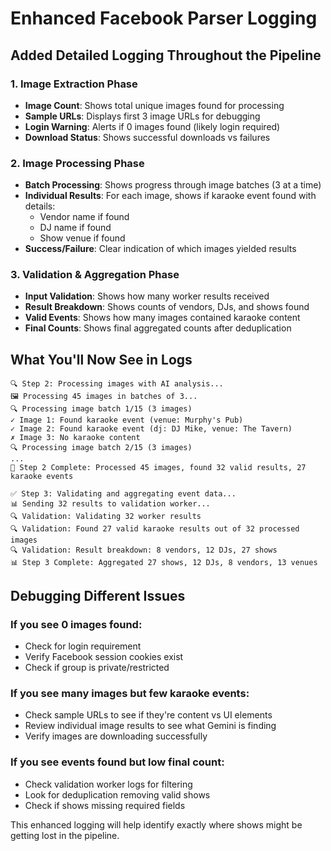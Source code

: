 # Enhanced Facebook Parser Logging

## Added Detailed Logging Throughout the Pipeline

### 1. Image Extraction Phase

- **Image Count**: Shows total unique images found for processing
- **Sample URLs**: Displays first 3 image URLs for debugging
- **Login Warning**: Alerts if 0 images found (likely login required)
- **Download Status**: Shows successful downloads vs failures

### 2. Image Processing Phase

- **Batch Processing**: Shows progress through image batches (3 at a time)
- **Individual Results**: For each image, shows if karaoke event found with details:
  - Vendor name if found
  - DJ name if found
  - Show venue if found
- **Success/Failure**: Clear indication of which images yielded results

### 3. Validation & Aggregation Phase

- **Input Validation**: Shows how many worker results received
- **Result Breakdown**: Shows counts of vendors, DJs, and shows found
- **Valid Events**: Shows how many images contained karaoke content
- **Final Counts**: Shows final aggregated counts after deduplication

## What You'll Now See in Logs

```
🔍 Step 2: Processing images with AI analysis...
🖼️ Processing 45 images in batches of 3...
🔍 Processing image batch 1/15 (3 images)
✓ Image 1: Found karaoke event (venue: Murphy's Pub)
✓ Image 2: Found karaoke event (dj: DJ Mike, venue: The Tavern)
✗ Image 3: No karaoke content
🔍 Processing image batch 2/15 (3 images)
...
🎯 Step 2 Complete: Processed 45 images, found 32 valid results, 27 karaoke events

✅ Step 3: Validating and aggregating event data...
📊 Sending 32 results to validation worker...
🔍 Validation: Validating 32 worker results
🔍 Validation: Found 27 valid karaoke results out of 32 processed images
🔍 Validation: Result breakdown: 8 vendors, 12 DJs, 27 shows
📊 Step 3 Complete: Aggregated 27 shows, 12 DJs, 8 vendors, 13 venues
```

## Debugging Different Issues

### If you see 0 images found:

- Check for login requirement
- Verify Facebook session cookies exist
- Check if group is private/restricted

### If you see many images but few karaoke events:

- Check sample URLs to see if they're content vs UI elements
- Review individual image results to see what Gemini is finding
- Verify images are downloading successfully

### If you see events found but low final count:

- Check validation worker logs for filtering
- Look for deduplication removing valid shows
- Check if shows missing required fields

This enhanced logging will help identify exactly where shows might be getting lost in the pipeline.

